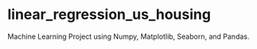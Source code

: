 # linear_regression_us_housing
Machine Learning Project using Numpy, Matplotlib, Seaborn, and Pandas.
